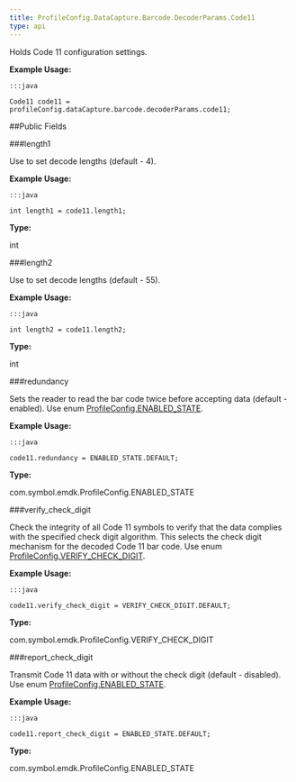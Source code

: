 ```yaml
---
title: ProfileConfig.DataCapture.Barcode.DecoderParams.Code11
type: api
---
```



Holds Code 11 configuration settings. 
 
 

**Example Usage:**
	
	:::java
	
	Code11 code11 = profileConfig.dataCapture.barcode.decoderParams.code11;
	


##Public Fields

###length1

Use to set decode lengths (default - 4). 
 
 

**Example Usage:**
	
	:::java
	
	int length1 = code11.length1;
	


**Type:**

int

###length2

Use to set decode lengths (default - 55). 
 
 

**Example Usage:**
	
	:::java
	
	int length2 = code11.length2;
	


**Type:**

int

###redundancy

Sets the reader to read the bar code twice before accepting data (default - enabled). 
 Use enum [ ProfileConfig.ENABLED_STATE](../ProfileConfig-ENABLED_STATE). 
 
 

**Example Usage:**
	
	:::java
	
	code11.redundancy = ENABLED_STATE.DEFAULT;
	


**Type:**

com.symbol.emdk.ProfileConfig.ENABLED_STATE

###verify_check_digit

Check the integrity of all Code 11 symbols to verify that the data complies with the specified check digit algorithm. 
 This selects the check digit mechanism for the decoded Code 11 bar code.
 Use enum [ ProfileConfig.VERIFY_CHECK_DIGIT](../ProfileConfig-VERIFY_CHECK_DIGIT). 
 
 

**Example Usage:**
	
	:::java
	
	code11.verify_check_digit = VERIFY_CHECK_DIGIT.DEFAULT;
	


**Type:**

com.symbol.emdk.ProfileConfig.VERIFY_CHECK_DIGIT

###report_check_digit

Transmit Code 11 data with or without the check digit (default - disabled).
 Use enum [ ProfileConfig.ENABLED_STATE](../ProfileConfig-ENABLED_STATE). 
 
 

**Example Usage:**
	
	:::java
	
	code11.report_check_digit = ENABLED_STATE.DEFAULT;
	


**Type:**

com.symbol.emdk.ProfileConfig.ENABLED_STATE

